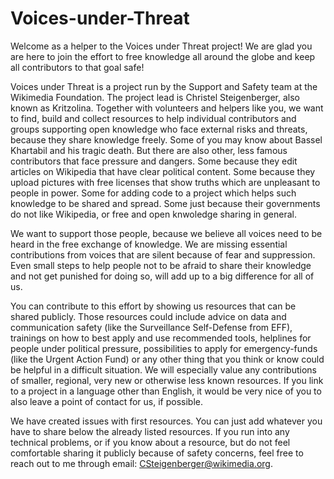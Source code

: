 # Voices-under-Threat
Welcome as a helper to the Voices under Threat project! We are glad you are here to join the effort to free knowledge all around the globe and keep all contributors to that goal safe!
 
Voices under Threat is a project run by the Support and Safety team at the Wikimedia Foundation. The project lead is Christel Steigenberger, also known as Kritzolina. Together with volunteers and helpers like you, we want to find, build and collect resources to help individual contributors and groups supporting open knowledge who face external risks and threats, because they share knowledge freely. Some of you may know about Bassel Khartabil and his tragic death. But there are also other, less famous contributors that face pressure and dangers. Some because they edit articles on Wikipedia that have clear political content. Some because they upload pictures with free licenses that show truths which are unpleasant to people in power. Some for adding code to a project which helps such knowledge to be shared and spread. Some just because their governments do not like Wikipedia, or free and open knwoledge sharing in general.    
 
We want to support those people, because we believe all voices need to be heard in the free exchange of knowledge. We are missing essential contributions from voices that are silent because of fear and suppression. Even small steps to help people not to be afraid to share their knowledge and not get punished for doing so, will add up to a big difference for all of us.
 
You can contribute to this effort by showing us resources that can be shared publicly. Those resources could include advice on data and communication safety (like the Surveillance Self-Defense from EFF), trainings on how to best apply and use recommended tools, helplines for people under political pressure, possibilities to apply for emergency-funds (like the Urgent Action Fund) or any other thing that you think or know could be helpful in a difficult situation. We will especially value any contributions of smaller, regional, very new or otherwise less known resources. If you link to a project in a language other than English, it would be very nice of you to also leave a point of contact for us, if possible. 
 
We have created issues with first resources. You can just add whatever you have to share below the already listed resources. If you run into any technical problems, or if you know about a resource, but do not feel comfortable sharing it publicly because of safety concerns, feel free to reach out to me through email: CSteigenberger@wikimedia.org. 
